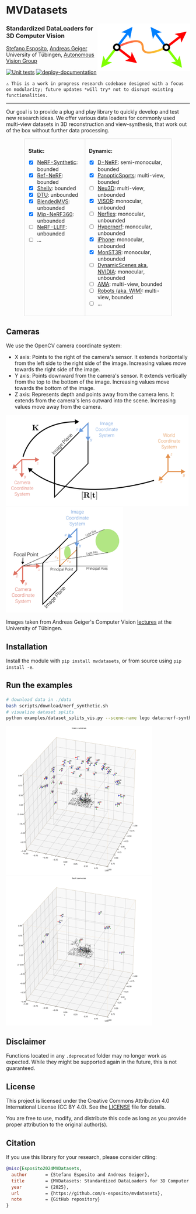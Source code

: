 # MVDatasets


<img align="right" width="254" height="131" src="imgs/MVD.png">

### Standardized DataLoaders for 3D Computer Vision

[Stefano Esposito](https://s-esposito.github.io/), [Andreas Geiger](https://www.cvlibs.net/)
<br>
University of Tübingen, [Autonomous Vision Group](https://uni-tuebingen.de/fakultaeten/mathematisch-naturwissenschaftliche-fakultaet/fachbereiche/informatik/lehrstuehle/autonomous-vision/home/)

[![Unit tests](https://github.com/s-esposito/mvdatasets/actions/workflows/run-unit-tests.yml/badge.svg?branch=dev)](https://github.com/s-esposito/mvdatasets/actions/workflows/run-unit-tests.yml) [![deploy-documentation](https://github.com/s-esposito/mvdatasets/actions/workflows/deploy-docs.yml/badge.svg?branch=dev)](https://github.com/s-esposito/mvdatasets/actions/workflows/deploy-docs.yml)

```
⚠️ This is a work in progress research codebase designed with a focus on modularity; future updates *will try* not to disrupt existing functionalities.
```

---

Our goal is to provide a plug and play library to quickly develop and test new research ideas. We offer various data loaders for commonly used multi-view datasets in 3D reconstruction and view-synthesis, that work out of the box without further data processing.


<div style="display: flex; justify-content: center;">
<table style="text-align: left; border-collapse: collapse; width: 80%; margin: auto;">
<tr>
<td style="vertical-align: top; padding: 10px; border: 1px solid #ddd;">

**Static:**
- [x] [NeRF-Synthetic](https://www.matthewtancik.com/nerf): bounded
- [x] [Ref-NeRF](https://dorverbin.github.io/refnerf/): bounded
- [x] [Shelly](https://research.nvidia.com/labs/toronto-ai/adaptive-shells/): bounded
- [x] [DTU](https://github.com/lioryariv/idr?tab=readme-ov-file): unbounded
- [x] [BlendedMVS](https://github.com/Totoro97/NeuS?tab=readme-ov-file): unbounded
- [x] [Mip-NeRF360](https://jonbarron.info/mipnerf360/): unbounded
- [ ] [NeRF-LLFF](https://www.matthewtancik.com/nerf): unbounded
- [ ] ...

</td>
<td style="vertical-align: top; padding: 10px; border: 1px solid #ddd;">


**Dynamic:**
- [x] [D-NeRF](https://www.albertpumarola.com/research/D-NeRF/index.html): semi-monocular, bounded
- [x] [PanopticSports](https://dynamic3dgaussians.github.io/): multi-view, bounded
- [ ] [Neu3D](https://github.com/facebookresearch/Neural_3D_Video): multi-view, unbounded
- [x] [VISOR](https://epic-kitchens.github.io/VISOR/): monocular, unbounded
- [ ] [Nerfies](https://github.com/google/nerfies/releases/tag/0.1): monocular, unbounded
- [ ] [Hypernerf](https://github.com/google/hypernerf/releases/tag/v0.1): monocular, unbounded
- [x] [iPhone](https://kair-bair.github.io/dycheck/): monocular, unbounded
- [x] [MonST3R](https://github.com/Junyi42/monst3r): monocular, unbounded
- [ ] [DynamicScenes aka. NVIDIA]([#](https://gorokee.github.io/jsyoon/dynamic_synth/)): monocular, unbounded
- [ ] [AMA](https://people.csail.mit.edu/drdaniel/mesh_animation/#data): multi-view, bounded
- [ ] [Robots (aka. WIM)](https://github.com/NVlabs/watch-it-move?tab=readme-ov-file#the-wim-dataset): multi-view, bounded
- [ ] ...

</td>
</tr>
</table>
</div>

## Cameras

We use the OpenCV camera coordinate system:
- X axis: Points to the right of the camera's sensor. It extends horizontally from the left side to the right side of the image. Increasing values move towards the right side of the image.
- Y axis: Points downward from the camera's sensor. It extends vertically from the top to the bottom of the image. Increasing values move towards the bottom of the image.
- Z axis: Represents depth and points away from the camera lens. It extends from the camera's lens outward into the scene. Increasing values move away from the camera.

<p float="left">
  <img src="imgs/pose_and_intrinsics.png" width="500"/>
  <img src="imgs/projection_with_principal_point_offset.png" width="320"/>
</p>

Images taken from Andreas Geiger's Computer Vision [lectures](https://uni-tuebingen.de/fakultaeten/mathematisch-naturwissenschaftliche-fakultaet/fachbereiche/informatik/lehrstuehle/autonomous-vision/lectures/computer-vision/) at the University of Tübingen.

## Installation

Install the module with `pip install mvdatasets`, or from source using `pip install -e`.

## Run the examples

```bash
# download data in ./data
bash scripts/download/nerf_synthetic.sh
# visualize dataset splits
python examples/dataset_splits_vis.py --scene-name lego data:nerf-synthetic
```

<p float="left">
  <img src="imgs/blender_train_cameras.png" width="400"/>
  <img src="imgs/blender_test_cameras.png" width="400"/>
</p>

## Disclaimer

Functions located in any `.deprecated` folder may no longer work as expected. While they might be supported again in the future, this is not guaranteed.

## License

This project is licensed under the Creative Commons Attribution 4.0 International License (CC BY 4.0). See the [LICENSE](LICENSE) file for details.

You are free to use, modify, and distribute this code as long as you provide proper attribution to the original author(s).

## Citation

If you use this library for your research, please consider citing:

```bibtex
@misc{Esposito2024MVDatasets,
  author       = {Stefano Esposito and Andreas Geiger},
  title        = {MVDatasets: Standardized DataLoaders for 3D Computer Vision},
  year         = {2025},
  url          = {https://github.com/s-esposito/mvdatasets},
  note         = {GitHub repository}
}
```
